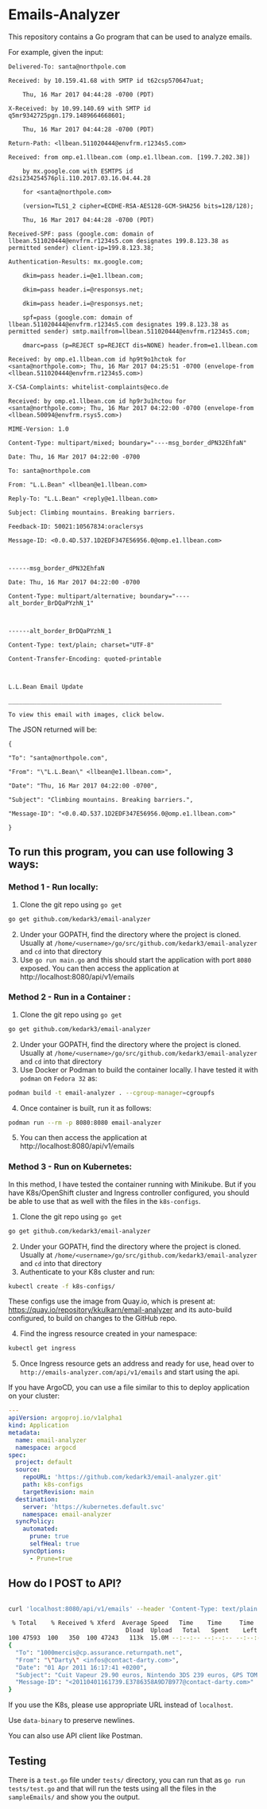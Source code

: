 # Emails-Analyzer

This repository contains a Go program that can be used to analyze emails.

For example, given the input:

    Delivered-To: santa@northpole.com

    Received: by 10.159.41.68 with SMTP id t62csp570647uat;

        Thu, 16 Mar 2017 04:44:28 -0700 (PDT)

    X-Received: by 10.99.140.69 with SMTP id q5mr9342725pgn.179.1489664668601;

        Thu, 16 Mar 2017 04:44:28 -0700 (PDT)

    Return-Path: <llbean.511020444@envfrm.r1234s5.com>

    Received: from omp.e1.llbean.com (omp.e1.llbean.com. [199.7.202.38])

        by mx.google.com with ESMTPS id d2si234254576pli.110.2017.03.16.04.44.28

        for <santa@northpole.com>

        (version=TLS1_2 cipher=ECDHE-RSA-AES128-GCM-SHA256 bits=128/128);

        Thu, 16 Mar 2017 04:44:28 -0700 (PDT)

    Received-SPF: pass (google.com: domain of llbean.511020444@envfrm.r1234s5.com designates 199.8.123.38 as permitted sender) client-ip=199.8.123.38;

    Authentication-Results: mx.google.com;

        dkim=pass header.i=@e1.llbean.com;

        dkim=pass header.i=@responsys.net;

        dkim=pass header.i=@responsys.net;

        spf=pass (google.com: domain of llbean.511020444@envfrm.r1234s5.com designates 199.8.123.38 as permitted sender) smtp.mailfrom=llbean.511020444@envfrm.r1234s5.com;

        dmarc=pass (p=REJECT sp=REJECT dis=NONE) header.from=e1.llbean.com

    Received: by omp.e1.llbean.com id hp9t9o1hctok for <santa@northpole.com>; Thu, 16 Mar 2017 04:25:51 -0700 (envelope-from <llbean.511020444@envfrm.r1234s5.com>)

    X-CSA-Complaints: whitelist-complaints@eco.de

    Received: by omp.e1.llbean.com id hp9r3u1hctou for <santa@northpole.com>; Thu, 16 Mar 2017 04:22:00 -0700 (envelope-from <llbean.50094@envfrm.rsys5.com>)

    MIME-Version: 1.0

    Content-Type: multipart/mixed; boundary="----msg_border_dPN32EhfaN"

    Date: Thu, 16 Mar 2017 04:22:00 -0700

    To: santa@northpole.com

    From: "L.L.Bean" <llbean@e1.llbean.com>

    Reply-To: "L.L.Bean" <reply@e1.llbean.com>

    Subject: Climbing mountains. Breaking barriers.

    Feedback-ID: 50021:10567834:oraclersys

    Message-ID: <0.0.4D.537.1D2EDF347E56956.0@omp.e1.llbean.com>

    

    ------msg_border_dPN32EhfaN

    Date: Thu, 16 Mar 2017 04:22:00 -0700

    Content-Type: multipart/alternative; boundary="----alt_border_BrDQaPYzhN_1"

    

    ------alt_border_BrDQaPYzhN_1

    Content-Type: text/plain; charset="UTF-8"

    Content-Transfer-Encoding: quoted-printable

    

    L.L.Bean Email Update

    ____________________________________________________________

    To view this email with images, click below.

The JSON returned will be:

    {

    "To": "santa@northpole.com",

    "From": "\"L.L.Bean\" <llbean@e1.llbean.com>",

    "Date": "Thu, 16 Mar 2017 04:22:00 -0700",

    "Subject": "Climbing mountains. Breaking barriers.",

    "Message-ID": "<0.0.4D.537.1D2EDF347E56956.0@omp.e1.llbean.com>"

    }


## To run this program, you can use following 3 ways:

### Method 1 - Run locally:

1. Clone the git repo using `go get`
```sh
go get github.com/kedark3/email-analyzer
```
2. Under your GOPATH, find the directory where the project is cloned. Usually at `/home/<username>/go/src/github.com/kedark3/email-analyzer` and `cd` into that directory
3. Use `go run main.go` and this should start the application with port `8080` exposed. You can then access the application at http://localhost:8080/api/v1/emails


### Method 2 - Run in a Container :

1. Clone the git repo using `go get`
```sh
go get github.com/kedark3/email-analyzer
```
2. Under your GOPATH, find the directory where the project is cloned. Usually at `/home/<username>/go/src/github.com/kedark3/email-analyzer` and `cd` into that directory
3. Use Docker or Podman to build the container locally. I have tested it with `podman` on `Fedora 32` as:
```sh
podman build -t email-analyzer . --cgroup-manager=cgroupfs
```
4. Once container is built, run it as follows:
```sh
podman run --rm -p 8080:8080 email-analyzer
```
5. You can then access the application at http://localhost:8080/api/v1/emails

### Method 3 - Run on Kubernetes:

In this method, I have tested the container running with Minikube. But if you have K8s/OpenShift cluster and Ingress controller configured, you should be able to use that as well with the files in the `k8s-configs`.

1. Clone the git repo using `go get`
```sh
go get github.com/kedark3/email-analyzer
```
2. Under your GOPATH, find the directory where the project is cloned. Usually at `/home/<username>/go/src/github.com/kedark3/email-analyzer` and `cd` into that directory
3. Authenticate to your K8s cluster and run:
```sh
kubectl create -f k8s-configs/
```
These configs use the image from Quay.io, which is present at: https://quay.io/repository/kkulkarn/email-analyzer and its auto-build configured, to build on changes to the GitHub repo.

4. Find the ingress resource created in your namespace:
```sh
kubectl get ingress
```
5. Once Ingress resource gets an address and ready for use, head over to `http://emails-analyzer.com/api/v1/emails` and start using the api.


If you have ArgoCD, you can use a file similar to this to deploy application on your cluster:

```yaml
---
apiVersion: argoproj.io/v1alpha1
kind: Application
metadata:
  name: email-analyzer
  namespace: argocd
spec:
  project: default
  source:
    repoURL: 'https://github.com/kedark3/email-analyzer.git'
    path: k8s-configs
    targetRevision: main
  destination:
    server: 'https://kubernetes.default.svc'
    namespace: email-analyzer
  syncPolicy:
    automated:
      prune: true
      selfHeal: true
    syncOptions:
      - Prune=true

```

## How do I POST to API?


```sh

curl 'localhost:8080/api/v1/emails' --header 'Content-Type: text/plain' --data-binary @sampleEmails/20110401_1000mercis_14461469_html.msg | jq 

 % Total    % Received % Xferd  Average Speed   Time    Time     Time  Current
                                 Dload  Upload   Total   Spent    Left  Speed
100 47593  100   350  100 47243   113k  15.0M --:--:-- --:--:-- --:--:-- 15.1M
{
  "To": "1000mercis@cp.assurance.returnpath.net",
  "From": "\"Darty\" <infos@contact-darty.com>",
  "Date": "01 Apr 2011 16:17:41 +0200",
  "Subject": "Cuit Vapeur 29.90 euros, Nintendo 3DS 239 euros, GPS TOM TOM 139 euros... decouvrez VITE tous les bons plans du weekend !",
  "Message-ID": "<20110401161739.E3786358A9D7B977@contact-darty.com>"
}

```
If you use the K8s, please use appropriate URL instead of `localhost`.

Use `data-binary` to preserve newlines.

You can also use API client like Postman.


## Testing

There is a `test.go` file under `tests/` directory, you can run that as `go run tests/test.go` and that will run the tests using all the files in the `sampleEmails/` and show you the output.